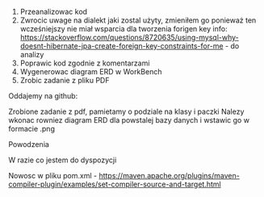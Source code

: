 1. Przeanalizowac kod
2. Zwrocic uwage na dialekt jaki zostal użyty, zmieniłem go ponieważ ten wcześniejszy nie miał wsparcia dla tworzenia forigen key
info: https://stackoverflow.com/questions/8720635/using-mysql-why-doesnt-hibernate-jpa-create-foreign-key-constraints-for-me - do analizy
3. Poprawic kod zgodnie z komentarzami
4. Wygenerowac diagram ERD w WorkBench
5. Zrobic zadanie z pliku PDF


Oddajemy na github:

Zrobione zadanie z pdf, pamietamy o podziale na klasy i paczki
Nalezy wkonac rowniez diagram ERD dla powstalej bazy danych i wstawic go w formacie .png

Powodzenia

W razie co jestem do dyspozycji

Nowosc w pliku pom.xml - https://maven.apache.org/plugins/maven-compiler-plugin/examples/set-compiler-source-and-target.html

